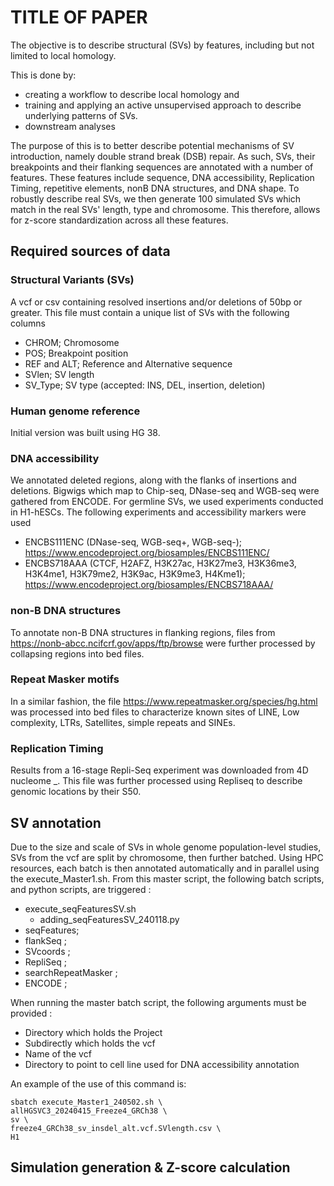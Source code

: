 # TITLE OF PAPER

The objective is to describe structural (SVs) by features, including but not limited to local homology. 

This is done by:
- creating a workflow to describe local homology and
- training and applying an active unsupervised approach to describe underlying patterns of SVs.
- downstream analyses
  
The purpose of this is to better describe potential mechanisms of SV introduction, namely double strand break (DSB) repair. As such, SVs, their breakpoints and their flanking sequences are annotated with a number of features. These features include sequence, DNA accessibility, Replication Timing, repetitive elements, nonB DNA structures, and DNA shape. To robustly describe real SVs, we then generate 100 simulated SVs which match in the real SVs' length, type and chromosome. This therefore, allows for z-score standardization across all these features. 

## Required sources of data

### Structural Variants (SVs)

A vcf or csv containing resolved insertions and/or deletions of 50bp or greater. This file must contain a unique list of SVs with the following columns

-  CHROM; Chromosome
-  POS; Breakpoint position
-  REF and ALT; Reference and Alternative sequence
-  SVlen; SV length
-  SV_Type; SV type (accepted: INS, DEL, insertion, deletion)

### Human genome reference

Initial version was built using HG 38. 

### DNA accessibility

We annotated deleted regions, along with the flanks of insertions and deletions. Bigwigs which map to Chip-seq, DNase-seq and WGB-seq were gathered from ENCODE. For germline SVs, we used experiments conducted in H1-hESCs. The following experiments and accessibility markers were used

- ENCBS111ENC (DNase-seq, WGB-seq+, WGB-seq-); https://www.encodeproject.org/biosamples/ENCBS111ENC/ 
- ENCBS718AAA (CTCF, H2AFZ, H3K27ac, H3K27me3, H3K36me3, H3K4me1, H3K79me2, H3K9ac, H3K9me3, H4Kme1); https://www.encodeproject.org/biosamples/ENCBS718AAA/

### non-B DNA structures

To annotate non-B DNA structures in flanking regions, files from https://nonb-abcc.ncifcrf.gov/apps/ftp/browse were further processed by collapsing regions into bed files. 

### Repeat Masker motifs

In a similar fashion, the file https://www.repeatmasker.org/species/hg.html was processed into bed files to characterize known sites of LINE, Low complexity, LTRs, Satellites, simple repeats and SINEs. 

### Replication Timing 

Results from a 16-stage Repli-Seq experiment was downloaded from 4D nucleome _. This file was further processed using Repliseq to describe genomic locations by their S50. 

## SV annotation

Due to the size and scale of SVs in whole genome population-level studies, SVs from the vcf are split by chromosome, then further batched. Using HPC resources, each batch is then annotated automatically and in parallel using the execute_Master1.sh. From this master script, the following batch scripts, and python scripts, are triggered :

- execute_seqFeaturesSV.sh
  - adding_seqFeaturesSV_240118.py
- seqFeatures;
- flankSeq ;
- SVcoords ;
- RepliSeq ;
- searchRepeatMasker ;
- ENCODE ;

When running the master batch script, the following arguments must be provided : 

- Directory which holds the Project
- Subdirectly which holds the vcf
- Name of the vcf
- Directory to point to cell line used for DNA accessibility annotation

An example of the use of this command is: 
```
sbatch execute_Master1_240502.sh \
allHGSVC3_20240415_Freeze4_GRCh38 \
sv \
freeze4_GRCh38_sv_insdel_alt.vcf.SVlength.csv \
H1
```

## Simulation generation & Z-score calculation




